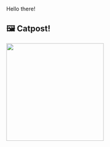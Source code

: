 Hello there!



## 🖼️ Catpost!

<sub>
    <img src="https://cdn2.thecatapi.com/images/264.jpg" height="256">
</sub>

